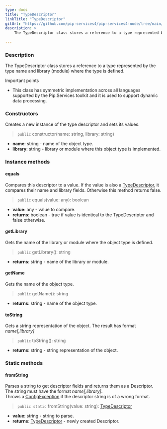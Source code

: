 ```yaml
---
type: docs
title: "TypeDescriptor"
linkTitle: "TypeDescriptor"
gitUrl: "https://github.com/pip-services4/pip-services4-node/tree/main/pip-services4-commons-node"
description: >
    The TypeDescriptor class stores a reference to a type represented by the type name and library (module) where the type is defined.
    
---
```


### Description

The TypeDescriptor class stores a reference to a type represented by the type name and library (module) where the type is defined.

Important points

- This class has symmetric implementation across all languages supported by the Pip.Services toolkit and it is used to support dynamic data processing.

### Constructors
Creates a new instance of the type descriptor and sets its values.

> `public` constructor(name: string, library: string)

- **name**: string - name of the object type.
- **library**: string - library or module where this object type is implemented.


### Instance methods

#### equals
Compares this descriptor to a value.
If the value is also a [TypeDescriptor](), it compares their name and library fields.
Otherwise this method returns false.

> `public` equals(value: any): boolean

- **value**: any - value to compare.
- **returns**: boolean - true if value is identical to the TypeDescriptor and false otherwise.

#### getLibrary
Gets the name of the library or module where the object type is defined.

> `public` getLibrary(): string

- **returns**: string - name of the library or module.


#### getName
Gets the name of the object type.

> `public` getName(): string

- **returns**: string - name of the object type.


#### toString
Gets a string representation of the object.
The result has format *name[,library]*

> `public` toString(): string

- **returns**: string - string representation of the object.

### Static methods

#### fromString
Parses a string to get descriptor fields and returns them as a Descriptor.
The string must have the format *name[,library]*.   
Throws a [ConfigException](../../errors/config_exception) if the descriptor string is of a wrong format.

> `public static` fromString(value: string): [TypeDescriptor]()

- **value**: string - string to parse.
- **returns**: [TypeDescriptor]() - newly created Descriptor.
